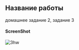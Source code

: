 <h2>Название работы</h2>
домашнее задание 2, задание 3
<h4>ScreenShot</h4>

![3hw](https://user-images.githubusercontent.com/29713494/27994893-d45b9b04-64ce-11e7-843c-92a76696f450.png)
